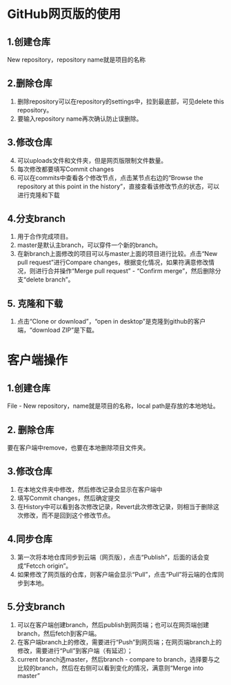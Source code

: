 # GitHub网页版的使用
## 1.创建仓库
New repository，repository name就是项目的名称

## 2.删除仓库
1.  删除repository可以在repository的settings中，拉到最底部，可见delete this repository。
2.  要输入repository name再次确认防止误删除。

## 3.修改仓库
4.  可以uploads文件和文件夹，但是网页版限制文件数量。
5.  每次修改都要填写Commit changes
6.	可以在commits中查看各个修改节点，点击某节点右边的“Browse the repository at this point in the history”，直接查看该修改节点的状态，可以进行克隆和下载

## 4.分支branch
1.	用于合作完成项目。
2.	master是默认主branch，可以穿件一个新的branch。
3.	在新branch上面修改的项目可以与master上面的项目进行比较。点击“New pull request”进行Compare changes，根据变化情况，如果符满意修改情况，则进行合并操作“Merge pull request” - “Confirm merge”，然后删除分支“delete branch”。

## 5. 克隆和下载
1.	点击“Clone or download”，“open in desktop”是克隆到github的客户端，“download ZIP”是下载。

# 客户端操作
## 1.创建仓库
File - New repository，name就是项目的名称，local path是存放的本地地址。

## 2. 删除仓库
要在客户端中remove，也要在本地删除项目文件夹。

## 3.修改仓库
1. 在本地文件夹中修改，然后修改记录会显示在客户端中
2. 填写Commit changes，然后确定提交
3. 在History中可以看到各次修改记录，Revert此次修改记录，则相当于删除这次修改，而不是回到这个修改节点。

## 4.同步仓库
3. 第一次将本地仓库同步到云端（网页版），点击“Publish”，后面的话会变成“Fetcch origin”。
4. 如果修改了网页版的仓库，则客户端会显示“Pull”，点击“Pull”将云端的仓库同步到本地。

## 5.分支branch
1. 可以在客户端创建branch，然后publish到网页端；也可以在网页端创建branch，然后fetch到客户端。
2. 在客户端branch上的修改，需要进行“Push”到网页端；在网页端branch上的修改，需要进行“Pull”到客户端（有延迟）；
3. current branch选master，然后branch - compare to branch，选择要与之比较的branch，然后在右侧可以看到变化的情况，满意则“Merge into master”